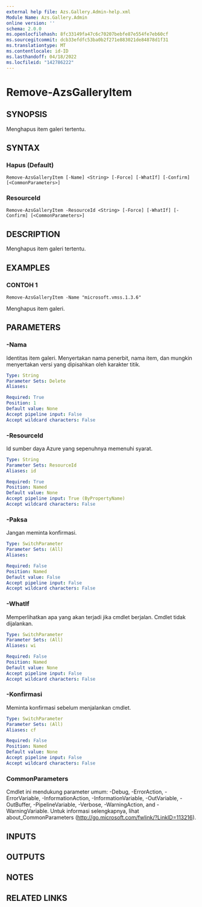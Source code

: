 ```yaml
---
external help file: Azs.Gallery.Admin-help.xml
Module Name: Azs.Gallery.Admin
online version: ''
schema: 2.0.0
ms.openlocfilehash: 8fc33149fa47c6c70207bebfe87e554fe7eb60cf
ms.sourcegitcommit: dcb33efdfc53ba0b2f271e883021de84878d1f31
ms.translationtype: MT
ms.contentlocale: id-ID
ms.lasthandoff: 04/18/2022
ms.locfileid: "142786222"
---
```

# Remove-AzsGalleryItem

## SYNOPSIS
Menghapus item galeri tertentu.

## SYNTAX

### Hapus (Default)
```
Remove-AzsGalleryItem [-Name] <String> [-Force] [-WhatIf] [-Confirm] [<CommonParameters>]
```

### ResourceId
```
Remove-AzsGalleryItem -ResourceId <String> [-Force] [-WhatIf] [-Confirm] [<CommonParameters>]
```

## DESCRIPTION
Menghapus item galeri tertentu.

## EXAMPLES

### CONTOH 1
```
Remove-AzsGalleryItem -Name "microsoft.vmss.1.3.6"
```

Menghapus item galeri.

## PARAMETERS

### -Nama
Identitas item galeri.
Menyertakan nama penerbit, nama item, dan mungkin menyertakan versi yang dipisahkan oleh karakter titik.

```yaml
Type: String
Parameter Sets: Delete
Aliases:

Required: True
Position: 1
Default value: None
Accept pipeline input: False
Accept wildcard characters: False
```

### -ResourceId
Id sumber daya Azure yang sepenuhnya memenuhi syarat.

```yaml
Type: String
Parameter Sets: ResourceId
Aliases: id

Required: True
Position: Named
Default value: None
Accept pipeline input: True (ByPropertyName)
Accept wildcard characters: False
```

### -Paksa
Jangan meminta konfirmasi.

```yaml
Type: SwitchParameter
Parameter Sets: (All)
Aliases:

Required: False
Position: Named
Default value: False
Accept pipeline input: False
Accept wildcard characters: False
```

### -WhatIf
Memperlihatkan apa yang akan terjadi jika cmdlet berjalan.
Cmdlet tidak dijalankan.

```yaml
Type: SwitchParameter
Parameter Sets: (All)
Aliases: wi

Required: False
Position: Named
Default value: None
Accept pipeline input: False
Accept wildcard characters: False
```

### -Konfirmasi
Meminta konfirmasi sebelum menjalankan cmdlet.

```yaml
Type: SwitchParameter
Parameter Sets: (All)
Aliases: cf

Required: False
Position: Named
Default value: None
Accept pipeline input: False
Accept wildcard characters: False
```

### CommonParameters
Cmdlet ini mendukung parameter umum: -Debug, -ErrorAction, -ErrorVariable, -InformationAction, -InformationVariable, -OutVariable, -OutBuffer, -PipelineVariable, -Verbose, -WarningAction, and -WarningVariable. Untuk informasi selengkapnya, lihat about_CommonParameters (http://go.microsoft.com/fwlink/?LinkID=113216).

## INPUTS

## OUTPUTS

## NOTES

## RELATED LINKS
